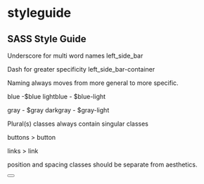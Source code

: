 styleguide
==========

<h2>SASS Style Guide</h2>

Underscore for multi word names left_side_bar

Dash for greater specificity left_side_bar-container 

Naming always moves from more general to more specific.

blue -$blue
lightblue - $blue-light

gray - $gray
darkgray - $gray-light

Plural(s) classes always contain singular classes

buttons > button

links > link

position and spacing classes should be separate from aesthetics.

<code><button class="large blue"></button></code>
